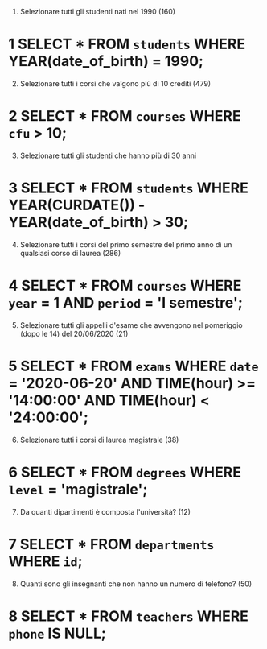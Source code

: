 1. Selezionare tutti gli studenti nati nel 1990 (160)
# 1 SELECT * FROM `students` WHERE YEAR(date_of_birth) = 1990;

2. Selezionare tutti i corsi che valgono più di 10 crediti (479)
# 2 SELECT * FROM `courses` WHERE `cfu` > 10;

3. Selezionare tutti gli studenti che hanno più di 30 anni
# 3 SELECT * FROM `students` WHERE YEAR(CURDATE()) - YEAR(date_of_birth) > 30;

4. Selezionare tutti i corsi del primo semestre del primo anno di un qualsiasi corso di
laurea (286)
# 4 SELECT * FROM `courses` WHERE `year` = 1 AND `period` = 'I semestre';

5. Selezionare tutti gli appelli d'esame che avvengono nel pomeriggio (dopo le 14) del
20/06/2020 (21)
# 5 SELECT * FROM `exams` WHERE `date` = '2020-06-20' AND TIME(hour) >= '14:00:00' AND TIME(hour) < '24:00:00';

6. Selezionare tutti i corsi di laurea magistrale (38)
# 6 SELECT * FROM `degrees` WHERE `level` = 'magistrale';

7. Da quanti dipartimenti è composta l'università? (12)
# 7 SELECT * FROM `departments` WHERE `id`;

8. Quanti sono gli insegnanti che non hanno un numero di telefono? (50)
# 8 SELECT * FROM `teachers` WHERE `phone` IS NULL;

